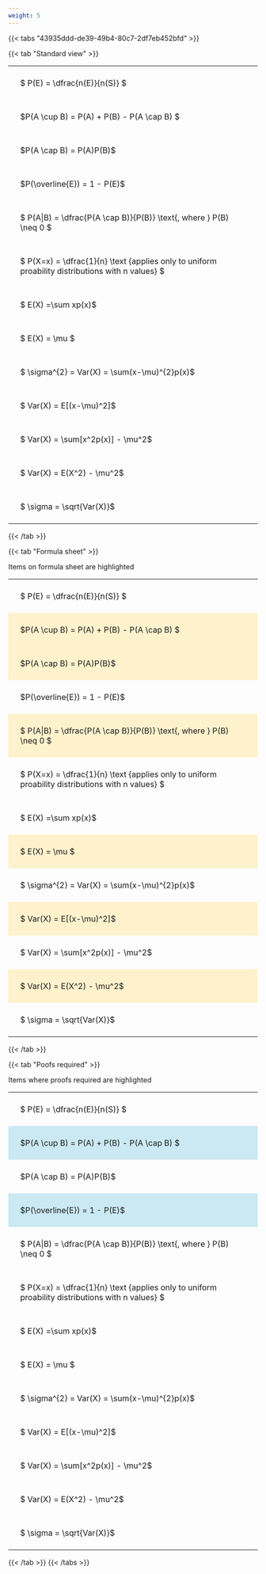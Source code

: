 ```yaml
---
weight: 5
---
```


{{< tabs "43935ddd-de39-49b4-80c7-2df7eb452bfd" >}}

{{< tab "Standard view" >}}

<style type="text/css">
#T_d4f41 th.col_heading {
  text-align: left;
  font-size: 1em;
}
#T_d4f41 td {
  text-align: left;
  font-size: 1em;
  padding: 1.5em;
}
</style>
<table id="T_d4f41">
  <thead>
  </thead>
  <tbody>
    <tr>
      <td id="T_d4f41_row0_col0" class="data row0 col0" >$ P(E) = \dfrac{n(E)}{n(S)} $</td>
    </tr>
    <tr>
      <td id="T_d4f41_row1_col0" class="data row1 col0" >$P(A \cup B) = P(A) + P(B) - P(A \cap B) $</td>
    </tr>
    <tr>
      <td id="T_d4f41_row2_col0" class="data row2 col0" >$P(A \cap B)  = P(A)P(B)$</td>
    </tr>
    <tr>
      <td id="T_d4f41_row3_col0" class="data row3 col0" >$P(\overline{E}) = 1 - P(E)$</td>
    </tr>
    <tr>
      <td id="T_d4f41_row4_col0" class="data row4 col0" >$ P(A|B) = \dfrac{P(A \cap B)}{P(B)} \text{, where } P(B) \neq 0 $</td>
    </tr>
    <tr>
      <td id="T_d4f41_row5_col0" class="data row5 col0" >$ P(X=x) =  \dfrac{1}{n} 
\text {applies only to uniform proability distributions with n values} $</td>
    </tr>
    <tr>
      <td id="T_d4f41_row6_col0" class="data row6 col0" >$ E(X) =\sum xp(x)$</td>
    </tr>
    <tr>
      <td id="T_d4f41_row7_col0" class="data row7 col0" >$ E(X) = \mu $</td>
    </tr>
    <tr>
      <td id="T_d4f41_row8_col0" class="data row8 col0" >$ \sigma^{2} = Var(X) = \sum(x-\mu)^{2}p(x)$</td>
    </tr>
    <tr>
      <td id="T_d4f41_row9_col0" class="data row9 col0" >$ Var(X) = E[(x-\mu)^2]$</td>
    </tr>
    <tr>
      <td id="T_d4f41_row10_col0" class="data row10 col0" >$ Var(X) = \sum[x^2p(x)] - \mu^2$</td>
    </tr>
    <tr>
      <td id="T_d4f41_row11_col0" class="data row11 col0" >$ Var(X) = E(X^2) - \mu^2$</td>
    </tr>
    <tr>
      <td id="T_d4f41_row12_col0" class="data row12 col0" >$ \sigma = \sqrt{Var(X)}$</td>
    </tr>
  </tbody>
</table>
{{< /tab >}}

{{< tab "Formula sheet" >}}

Items on formula sheet are highlighted 
<br>
<style type="text/css">
#T_9833e th.col_heading {
  text-align: left;
  font-size: 1em;
}
#T_9833e td {
  text-align: left;
  font-size: 1em;
  padding: 1.5em;
}
#T_9833e_row0_col0, #T_9833e_row3_col0, #T_9833e_row5_col0, #T_9833e_row6_col0, #T_9833e_row8_col0, #T_9833e_row10_col0, #T_9833e_row12_col0 {
  background-color: rgba(0,0,0,0);
}
#T_9833e_row1_col0, #T_9833e_row2_col0, #T_9833e_row4_col0, #T_9833e_row7_col0, #T_9833e_row9_col0, #T_9833e_row11_col0 {
  background-color: rgba(255,194,10, 0.2);
}
</style>
<table id="T_9833e">
  <thead>
  </thead>
  <tbody>
    <tr>
      <td id="T_9833e_row0_col0" class="data row0 col0" >$ P(E) = \dfrac{n(E)}{n(S)} $</td>
    </tr>
    <tr>
      <td id="T_9833e_row1_col0" class="data row1 col0" >$P(A \cup B) = P(A) + P(B) - P(A \cap B) $</td>
    </tr>
    <tr>
      <td id="T_9833e_row2_col0" class="data row2 col0" >$P(A \cap B)  = P(A)P(B)$</td>
    </tr>
    <tr>
      <td id="T_9833e_row3_col0" class="data row3 col0" >$P(\overline{E}) = 1 - P(E)$</td>
    </tr>
    <tr>
      <td id="T_9833e_row4_col0" class="data row4 col0" >$ P(A|B) = \dfrac{P(A \cap B)}{P(B)} \text{, where } P(B) \neq 0 $</td>
    </tr>
    <tr>
      <td id="T_9833e_row5_col0" class="data row5 col0" >$ P(X=x) =  \dfrac{1}{n} 
\text {applies only to uniform proability distributions with n values} $</td>
    </tr>
    <tr>
      <td id="T_9833e_row6_col0" class="data row6 col0" >$ E(X) =\sum xp(x)$</td>
    </tr>
    <tr>
      <td id="T_9833e_row7_col0" class="data row7 col0" >$ E(X) = \mu $</td>
    </tr>
    <tr>
      <td id="T_9833e_row8_col0" class="data row8 col0" >$ \sigma^{2} = Var(X) = \sum(x-\mu)^{2}p(x)$</td>
    </tr>
    <tr>
      <td id="T_9833e_row9_col0" class="data row9 col0" >$ Var(X) = E[(x-\mu)^2]$</td>
    </tr>
    <tr>
      <td id="T_9833e_row10_col0" class="data row10 col0" >$ Var(X) = \sum[x^2p(x)] - \mu^2$</td>
    </tr>
    <tr>
      <td id="T_9833e_row11_col0" class="data row11 col0" >$ Var(X) = E(X^2) - \mu^2$</td>
    </tr>
    <tr>
      <td id="T_9833e_row12_col0" class="data row12 col0" >$ \sigma = \sqrt{Var(X)}$</td>
    </tr>
  </tbody>
</table>
{{< /tab >}}

{{< tab "Poofs required" >}}

Items where proofs required are highlighted 
<br>
<style type="text/css">
#T_6ba38 th.col_heading {
  text-align: left;
  font-size: 1em;
}
#T_6ba38 td {
  text-align: left;
  font-size: 1em;
  padding: 1.5em;
}
#T_6ba38_row0_col0, #T_6ba38_row2_col0, #T_6ba38_row4_col0, #T_6ba38_row5_col0, #T_6ba38_row6_col0, #T_6ba38_row7_col0, #T_6ba38_row8_col0, #T_6ba38_row9_col0, #T_6ba38_row10_col0, #T_6ba38_row11_col0, #T_6ba38_row12_col0 {
  background-color: rgba(0,0,0,0);
}
#T_6ba38_row1_col0, #T_6ba38_row3_col0 {
  background-color: rgba(0,150,200, 0.2);
}
</style>
<table id="T_6ba38">
  <thead>
  </thead>
  <tbody>
    <tr>
      <td id="T_6ba38_row0_col0" class="data row0 col0" >$ P(E) = \dfrac{n(E)}{n(S)} $</td>
    </tr>
    <tr>
      <td id="T_6ba38_row1_col0" class="data row1 col0" >$P(A \cup B) = P(A) + P(B) - P(A \cap B) $</td>
    </tr>
    <tr>
      <td id="T_6ba38_row2_col0" class="data row2 col0" >$P(A \cap B)  = P(A)P(B)$</td>
    </tr>
    <tr>
      <td id="T_6ba38_row3_col0" class="data row3 col0" >$P(\overline{E}) = 1 - P(E)$</td>
    </tr>
    <tr>
      <td id="T_6ba38_row4_col0" class="data row4 col0" >$ P(A|B) = \dfrac{P(A \cap B)}{P(B)} \text{, where } P(B) \neq 0 $</td>
    </tr>
    <tr>
      <td id="T_6ba38_row5_col0" class="data row5 col0" >$ P(X=x) =  \dfrac{1}{n} 
\text {applies only to uniform proability distributions with n values} $</td>
    </tr>
    <tr>
      <td id="T_6ba38_row6_col0" class="data row6 col0" >$ E(X) =\sum xp(x)$</td>
    </tr>
    <tr>
      <td id="T_6ba38_row7_col0" class="data row7 col0" >$ E(X) = \mu $</td>
    </tr>
    <tr>
      <td id="T_6ba38_row8_col0" class="data row8 col0" >$ \sigma^{2} = Var(X) = \sum(x-\mu)^{2}p(x)$</td>
    </tr>
    <tr>
      <td id="T_6ba38_row9_col0" class="data row9 col0" >$ Var(X) = E[(x-\mu)^2]$</td>
    </tr>
    <tr>
      <td id="T_6ba38_row10_col0" class="data row10 col0" >$ Var(X) = \sum[x^2p(x)] - \mu^2$</td>
    </tr>
    <tr>
      <td id="T_6ba38_row11_col0" class="data row11 col0" >$ Var(X) = E(X^2) - \mu^2$</td>
    </tr>
    <tr>
      <td id="T_6ba38_row12_col0" class="data row12 col0" >$ \sigma = \sqrt{Var(X)}$</td>
    </tr>
  </tbody>
</table>
{{< /tab >}}
{{< /tabs >}}